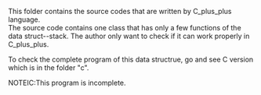 This folder contains the source codes that are written by C_plus_plus language.   
The source code contains one class that has only a few functions of the data struct--stack. The author only want to check if it can work properly in C_plus_plus.     
   
To check the complete program of this data structrue, go and see C version which is in the folder "c".
   
NOTEIC:This program is incomplete.   
